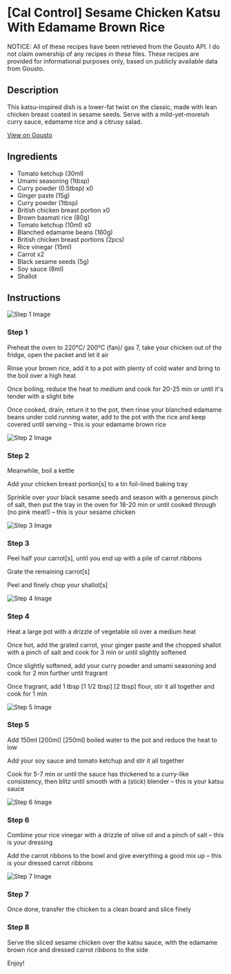# [Cal Control] Sesame Chicken Katsu With Edamame Brown Rice

NOTICE: All of these recipes have been retrieved from the Gousto API. I do not claim ownership of any recipes in these files. These recipes are provided for informational purposes only, based on publicly available data from Gousto.

## Description

This katsu-inspired dish is a lower-fat twist on the classic, made with lean chicken breast coated in sesame seeds. Serve with a mild-yet-moreish curry sauce, edamame rice and a citrusy salad.

[View on Gousto](https://www.gousto.co.uk/recipes/cookbook/lighter-sesame-chicken-katsu-with-edamame-rice)

## Ingredients

- Tomato ketchup (30ml)
- Umami seasoning (1tbsp)
- Curry powder (0.5tbsp) x0
- Ginger paste (15g)
- Curry powder (1tbsp)
- British chicken breast portion x0
- Brown basmati rice (80g)
- Tomato ketchup (10ml) x0
- Blanched edamame beans (160g)
- British chicken breast portions (2pcs)
- Rice vinegar (15ml)
- Carrot x2
- Black sesame seeds (5g)
- Soy sauce (8ml)
- Shallot

## Instructions

![Step 1 Image](https://production-media.gousto.co.uk/cms/recipe-step-image/Step-1-1619774998006-x200.jpg)

### Step 1

Preheat the oven to 220°C/ 200°C (fan)/ gas 7, take your chicken out of the fridge, open the packet and let it air

Rinse your brown rice, add it to a pot with plenty of cold water and bring to the boil over a high heat

Once boiling, reduce the heat to medium and cook for 20-25 min or until it's tender with a slight bite

Once cooked, drain, return it to the pot, then rinse your blanched edamame beans under cold running water, add to the pot with the rice and keep covered until serving – this is your edamame brown rice

![Step 2 Image](https://production-media.gousto.co.uk/cms/recipe-step-image/Step-2-1619775056138-x200.jpg)

### Step 2

Meanwhile, boil a kettle

Add your chicken breast portion[s] to a tin foil-lined baking tray

Sprinkle over your black sesame seeds and season with a generous pinch of salt, then put the tray in the oven for 18-20 min or until cooked through (no pink meat!) – this is your sesame chicken

![Step 3 Image](https://production-media.gousto.co.uk/cms/recipe-step-image/Step-3-copy-1619775136569-x200.jpg)

### Step 3

Peel half your carrot[s], until you end up with a pile of carrot ribbons

Grate the remaining carrot[s]

Peel and finely chop your shallot[s]

![Step 4 Image](https://production-media.gousto.co.uk/cms/recipe-step-image/Step-4-copy-1619775202803-x200.jpg)

### Step 4

Heat a large pot with a drizzle of vegetable oil over a medium heat

Once hot, add the grated carrot, your ginger paste and the chopped shallot with a pinch of salt and cook for 3 min or until slightly softened

Once slightly softened, add your curry powder and umami seasoning and cook for 2 min further until fragrant

Once fragrant, add 1 tbsp <span class="text-purple">[1 1/2 tbsp]</span><span class="text-danger"> [2 tbsp]</span> flour, stir it all together and cook for 1 min

![Step 5 Image](https://production-media.gousto.co.uk/cms/recipe-step-image/Step-5-copy-1619775363042-x200.jpg)

### Step 5

Add 150ml <span class="text-purple">[200ml]</span> <span class="text-danger">[250ml]</span> boiled water to the pot and reduce the heat to low

Add your soy sauce and tomato ketchup and stir it all together

Cook for 5-7 min or until the sauce has thickened to a curry-like consistency, then blitz until smooth with a (stick) blender – this is your katsu sauce

![Step 6 Image](https://production-media.gousto.co.uk/cms/recipe-step-image/Step-6-copy-1619776258101-x200.jpg)

### Step 6

Combine your rice vinegar with a drizzle of olive oil and a pinch of salt – this is your dressing

Add the carrot ribbons to the bowl and give everything a good mix up – this is your dressed carrot ribbons

![Step 7 Image](https://production-media.gousto.co.uk/cms/recipe-step-image/Step-7-copy-1619776266811-x200.jpg)

### Step 7

Once done, transfer the chicken to a clean board and slice finely

### Step 8

Serve the sliced sesame chicken over the katsu sauce, with the edamame brown rice and dressed carrot ribbons to the side

Enjoy!


